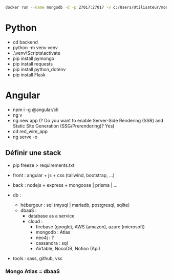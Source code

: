 ```sh
docker run --name mongodb -d -p 27017:27017 -v c:/Users/Utilisateur/mongodb:/data/db/ mongodb/mongodb-community-server:latest

```

# Python

- cd backend
- python -m venv venv
- .\venv\Scripts\activate
- pip install pymongo
- pip install requests
- pip install python_dotenv
- pip install Flask
<!-- - pip install bson package un pau moisis -->

# Angular

- npm i -g @angular/cli
- ng v
- ng new app (? Do you want to enable Server-Side Rendering (SSR) and Static Site Generation (SSG/Prerendering)? Yes)
- cd red_wire_app
- ng serve -o

## Définir une stack

- pip freeze > requirements.txt

- front : angular + js + css (tailwind, bootstrap, ...)

- back : nodejs + express + mongoose | prisma | ...

- db :

  - hébergeur : sql (mysql | mariadb, postgresql, sqlite)
  - dbaaS :
    - database as a service
    - cloud :
      - firebase (google), AWS (amazon), azure (microsoft)
      - mongodb : Atlas
      - neo4j : ?
      - cassandra : sql
      - Airtable, NocoDB, Notion (Api)

- tools : sass, github, vsc

### Mongo Atlas = dbaaS
